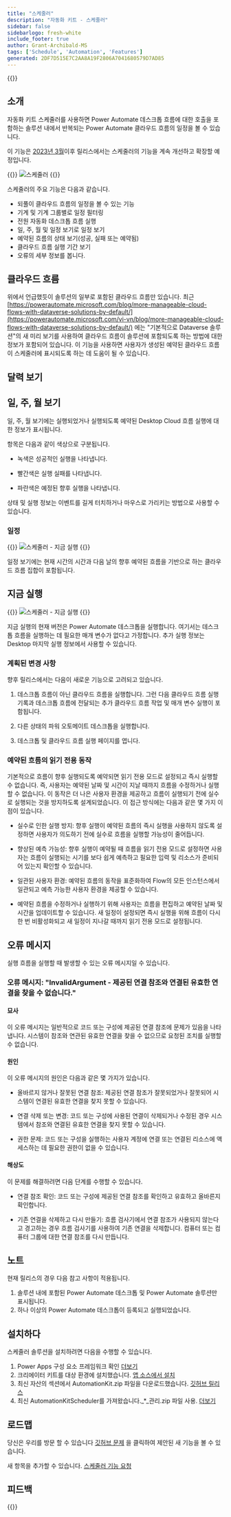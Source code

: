 ```yaml
---
title: "스케줄러"
description: "자동화 키트 - 스케줄러"
sidebar: false
sidebarlogo: fresh-white
include_footer: true
author: Grant-Archibald-MS
tags: ['Schedule', 'Automation', 'Features']
generated: 2DF7D515E7C2AA8A19F2806A7041680579D7AD85
---
```


{{<toc>}}

## 소개

자동화 키트 스케줄러를 사용하면 Power Automate 데스크톱 흐름에 대한 호출을 포함하는 솔루션 내에서 반복되는 Power Automate 클라우드 흐름의 일정을 볼 수 있습니다.

이 기능은 [2023년 3월](/ko/releases/march-2023)이후 릴리스에서는 스케줄러의 기능을 계속 개선하고 확장할 예정입니다.

{{<border>}}
![스케줄러](/images/schedule.png)
{{</border>}}

스케줄러의 주요 기능은 다음과 같습니다.

- 되풀이 클라우드 흐름의 일정을 볼 수 있는 기능
- 기계 및 기계 그룹별로 일정 필터링
- 전원 자동화 데스크톱 흐름 실행
- 일, 주, 월 및 일정 보기로 일정 보기
- 예약된 흐름의 상태 보기(성공, 실패 또는 예약됨)
- 클라우드 흐름 실행 기간 보기
- 오류의 세부 정보를 봅니다.

## 클라우드 흐름

위에서 언급했듯이 솔루션의 일부로 포함된 클라우드 흐름만 있습니다. 최근 [https://powerautomate.microsoft.com/blog/more-manageable-cloud-flows-with-dataverse-solutions-by-default/](https://powerautomate.microsoft.com/vi-vn/blog/more-manageable-cloud-flows-with-dataverse-solutions-by-default/) 에는 "기본적으로 Dataverse 솔루션"의 새 미리 보기를 사용하여 클라우드 흐름이 솔루션에 포함되도록 하는 방법에 대한 정보가 포함되어 있습니다. 이 기능을 사용하면 사용자가 생성된 예약된 클라우드 흐름이 스케줄러에 표시되도록 하는 데 도움이 될 수 있습니다.

## 달력 보기

## 일, 주, 월 보기

일, 주, 월 보기에는 실행되었거나 실행되도록 예약된 Desktop Cloud 흐름 실행에 대한 정보가 표시됩니다.

항목은 다음과 같이 색상으로 구분됩니다.

- 녹색은 성공적인 실행을 나타냅니다.

- 빨간색은 실행 실패를 나타냅니다.

- 파란색은 예정된 향후 실행을 나타냅니다.

상태 및 실행 정보는 이벤트를 길게 터치하거나 마우스로 가리키는 방법으로 사용할 수 있습니다.

### 일정

{{<border>}}
![스케줄러 - 지금 실행](/images/scheduler-schedule-view.png)
{{</border>}}

일정 보기에는 현재 시간의 시간과 다음 날의 향후 예약된 흐름을 기반으로 하는 클라우드 흐름 집합이 포함됩니다.

## 지금 실행

{{<border>}}
![스케줄러 - 지금 실행](/images/scheduler-run-now.png)
{{</border>}}

지금 실행의 현재 버전은 Power Automate 데스크톱을 실행합니다. 여기서는 데스크톱 흐름을 실행하는 데 필요한 매개 변수가 없다고 가정합니다. 추가 실행 정보는 Desktop 마지막 실행 정보에서 사용할 수 있습니다.

### 계획된 변경 사항

향후 릴리스에서는 다음이 새로운 기능으로 고려되고 있습니다.

1. 데스크톱 흐름이 아닌 클라우드 흐름을 실행합니다. 그런 다음 클라우드 흐름 실행 기록과 데스크톱 흐름에 전달되는 추가 클라우드 흐름 작업 및 매개 변수 실행이 포함됩니다.

2. 다른 상태의 파워 오토메이트 데스크톱을 실행합니다.

3. 데스크톱 및 클라우드 흐름 실행 페이지를 엽니다.

### 예약된 흐름의 읽기 전용 동작

기본적으로 흐름이 향후 실행되도록 예약되면 읽기 전용 모드로 설정되고 즉시 실행할 수 없습니다. 즉, 사용자는 예약된 날짜 및 시간이 지날 때까지 흐름을 수정하거나 실행할 수 없습니다. 이 동작은 더 나은 사용자 환경을 제공하고 흐름이 실행되기 전에 실수로 실행되는 것을 방지하도록 설계되었습니다.
이 접근 방식에는 다음과 같은 몇 가지 이점이 있습니다.

- 실수로 인한 실행 방지: 향후 실행이 예약된 흐름의 즉시 실행을 사용하지 않도록 설정하면 사용자가 의도하기 전에 실수로 흐름을 실행할 가능성이 줄어듭니다.

- 향상된 예측 가능성: 향후 실행이 예약될 때 흐름을 읽기 전용 모드로 설정하면 사용자는 흐름이 실행되는 시기를 보다 쉽게 예측하고 필요한 입력 및 리소스가 준비되어 있는지 확인할 수 있습니다.

- 일관된 사용자 환경: 예약된 흐름의 동작을 표준화하여 Flow의 모든 인스턴스에서 일관되고 예측 가능한 사용자 환경을 제공할 수 있습니다.

- 예약된 흐름을 수정하거나 실행하기 위해 사용자는 흐름을 편집하고 예약된 날짜 및 시간을 업데이트할 수 있습니다. 새 일정이 설정되면 즉시 실행을 위해 흐름이 다시 한 번 비활성화되고 새 일정이 지나갈 때까지 읽기 전용 모드로 설정됩니다.

## 오류 메시지

실행 흐름을 실행할 때 발생할 수 있는 오류 메시지일 수 있습니다.

### 오류 메시지: "InvalidArgument - 제공된 연결 참조와 연결된 유효한 연결을 찾을 수 없습니다."

#### 묘사

이 오류 메시지는 일반적으로 코드 또는 구성에 제공된 연결 참조에 문제가 있음을 나타냅니다. 시스템이 참조와 연관된 유효한 연결을 찾을 수 없으므로 요청된 조치를 실행할 수 없습니다.

#### 원인

이 오류 메시지의 원인은 다음과 같은 몇 가지가 있습니다.

- 올바르지 않거나 잘못된 연결 참조: 제공된 연결 참조가 잘못되었거나 잘못되어 시스템이 연결된 유효한 연결을 찾지 못할 수 있습니다.

- 연결 삭제 또는 변경: 코드 또는 구성에 사용된 연결이 삭제되거나 수정된 경우 시스템에서 참조와 연결된 유효한 연결을 찾지 못할 수 있습니다.

- 권한 문제: 코드 또는 구성을 실행하는 사용자 계정에 연결 또는 연결된 리소스에 액세스하는 데 필요한 권한이 없을 수 있습니다.

#### 해상도

이 문제를 해결하려면 다음 단계를 수행할 수 있습니다.

- 연결 참조 확인: 코드 또는 구성에 제공된 연결 참조를 확인하고 유효하고 올바른지 확인합니다.

- 기존 연결을 삭제하고 다시 만들기: 흐름 검사기에서 연결 참조가 사용되지 않는다고 경고하는 경우 흐름 검사기를 사용하여 기존 연결을 삭제합니다. 컴퓨터 또는 컴퓨터 그룹에 대한 연결 참조를 다시 만듭니다.

## 노트

현재 릴리스의 경우 다음 참고 사항이 적용됩니다.

1. 솔루션 내에 포함된 Power Automate 데스크톱 및 Power Automate 솔루션만 표시됩니다.
1. 하나 이상의 Power Automate 데스크톱이 등록되고 실행되었습니다.

## 설치하다

스케줄러 솔루션을 설치하려면 다음을 수행할 수 있습니다.

1. Power Apps 구성 요소 프레임워크 확인 <a href="https://learn.microsoft.com/en-us/power-apps/developer/component-framework/component-framework-for-canvas-apps#enable-the-power-apps-component-framework-feature" target="_blank">더보기</a>
1. 크리에이터 키트를 대상 환경에 설치했습니다. <a href="https://appsource.microsoft.com/en-us/product/dynamics-365/microsoftpowercatarch.creatorkit1" target="_blank">앱 소스에서 설치</a>
1. 최신 자산의 섹션에서 AutomationKit.zip 파일을 다운로드했습니다. <a href="https://github.com/microsoft/powercat-automation-kit/releases" target="_blank">깃허브 릴리스</a>
1. 최신 AutomationKitScheduler를 가져왔습니다._*_관리.zip 파일 사용. <a href='https://learn.microsoft.com/en-us/power-apps/maker/data-platform/import-update-export-solutions' target="_blank">더보기</a>

## 로드맵

당신은 우리를 방문 할 수 있습니다 <a href="https://github.com/microsoft/powercat-automation-kit/issues?q=is%3Aissue+is%3Aopen+label%3Ascheduler" target="_blank">깃허브 문제</a> 을 클릭하여 제안된 새 기능을 볼 수 있습니다.

새 항목을 추가할 수 있습니다. <a href="https://github.com/microsoft/powercat-automation-kit/issues/new?assignees=&labels=automation-kit%2Cenhancement%2Cscheduler&template=2-automation-kit-feature.yml&title=%5BAutomation+Kit+-+Feature%5D%3A+FEATURE+TITLE" target="_blank">스케줄러 기능 요청</a>

## 피드백

{{<questions name="/content/ko/features/scheduler.json" completed="피드백을 제공해 주셔서 감사합니다." showNavigationButtons="false" locale="ko">}}
